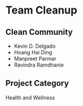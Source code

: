 # Team Cleanup
## Clean Community
- Kevin D. Delgado
- Hoang Hai Ding
- Manpreet Parmar
- Ravindra Ramdhanie

## Project Category
Health and Wellness
